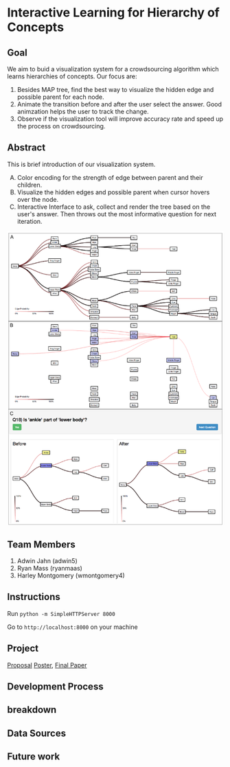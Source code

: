 Interactive Learning for Hierarchy of Concepts
===============
## Goal
We aim to buid a visualization system for a crowdsourcing algorithm which learns hierarchies of concepts. Our focus are:

1. Besides MAP tree, find the best way to visualize the hidden edge and possible parent for each node. 
2. Animate the transition before and after the user select the answer. Good animzation helps the user to track the change.
3. Observe if the visualization tool will improve accuracy rate and speed up the process on crowdsourcing.

## Abstract
This is brief introduction of our visualization system.
<ol type="A">
  <li>Color encoding for the strength of edge between parent and their children.</li>
  <li>Visualize the hidden edges and possible parent when cursor hovers over the node.</li>
  <li>Interactive Interface to ask, collect and render the tree based on the user's answer. Then throws out the most informative question for next iteration.</li>
</ol>


![abstract picture](https://github.com/CSE512-16S/fp-adwin5-wmontgomery4-ryanmaas/blob/master/resource/abstract-picture.png)

## Team Members
1. Adwin Jahn (adwin5)
2. Ryan Mass (ryanmaas)
3. Harley Montgomery (wmontgomery4)

## Instructions
Run 
`python -m SimpleHTTPServer 8000`

Go to `http://localhost:8000` on your machine

## Project

[Proposal](https://github.com/CSE512-16S/fp-adwin5-wmontgomery4-ryanmaas/blob/master/resource/proposal-adwin555-wmonty-massr.pdf)
[Poster](https://github.com/CSE512-16S/fp-adwin5-wmontgomery4-ryanmaas/raw/master/final/poster-adwin555-wmonty-massr.pdf),
[Final Paper](https://github.com/CSE512-16S/fp-adwin5-wmontgomery4-ryanmaas/raw/master/final/paper-adwin555-wmonty-massr.pdf)

## Development Process

## breakdown

## Data Sources

## Future work
